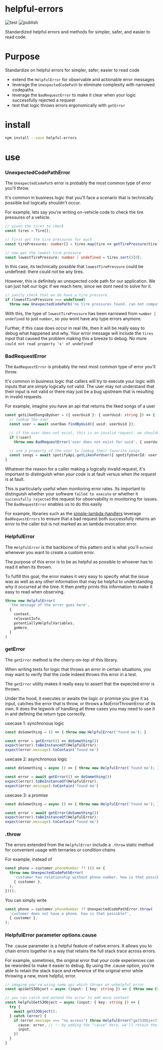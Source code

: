 # helpful-errors

![test](https://github.com/ehmpathy/helpful-errors/workflows/test/badge.svg)
![publish](https://github.com/ehmpathy/helpful-errors/workflows/publish/badge.svg)

Standardized helpful errors and methods for simpler, safer, and easier to read code.

# Purpose

Standardize on helpful errors for simpler, safer, easier to read code
- extend the `HelpfulError` for observable and actionable error messages
- leverage the `UnexpectedCodePath` to eliminate complexity with narrowed codepaths
- leverage the `BadRequestError` to make it clear when your logic successfully rejected a request
- test that logic throws errors ergonomically with `getError`

# install

```sh
npm install --save helpful-errors
```

# use

### UnexpectedCodePathError

The `UnexpectedCodePath` error is probably the most common type of error you'll throw.

It's common in business logic that you'll face a scenario that is technically possible but logically shouldn't occur.

For example, lets say you're writing on-vehicle code to check the tire pressures of a vehicle.

```ts
// given the tires to check
const tires = Tire[];

// first get the tire pressures for each
const tirePressures: number[] = tires.map(tire => getTirePressure(tire));

// now get the lowest tire pressure
const lowestTirePressure: number | undefined = tires.sort()[0];
```

In this case, its technically possible that `lowestTirePressure` could be undefined: there could not be any tires.

However, this is definitely an unexpected code path for our application. We can just halt our logic if we reach here, since we dont need to solve for it.

```ts
// sanity check that we do have a tire pressure
if (lowestTirePressure === undefined)
  throw new UnexpectedCodePath('no tire pressures found. can not compute lowest tire pressure', { tires });
```

With this, the type of `lowestTirePressure` has been narrowed from `number | undefined` to just `number`, so you wont have any type errors anymore.

Further, if this case does occur in real life, then it will be really easy to debug what happened and why. Your error message will include the `tires` input that caused the problem making this a breeze to debug. No more `could not read property 'x' of undefined`!

### BadRequestError

The `BadRequestError` is probably the next most common type of error you'll throw.

It's common in business logic that callers will try to execute your logic with inputs that are simply logically not valid. The user may not understand that their input is not valid or there may just be a bug upstream that is resulting in invalid requests.

For example, imagine you have an api that returns the liked songs of a user
```ts
const getLikedSongsByUser = ({ userUuid }: { userUuid: string }) => {
  // lookup the user
  const user = await userDao.findByUuid({ uuid: userUuid });

  // if the user does not exist, this is an invalid request. we shouldn't be asked to lookup songs for fake users
  if (!user)
    throw new BadRequestError('user does not exist for uuid', { userUuid });

  // use a property of the user to lookup their favorite songs
  const songs = await spotifyApi.getLikesForUser({ spotifyUserId: user.spotifyUserId });
}
```

Whatever the reason for a caller making a logically invalid request, it's important to distinguish when *your code* is at fault versus when *the request* is at fault.

This is particularly useful when monitoring error rates. Its important to distinguish whether your software `failed to execute` or whether it `successfully rejected` the request for observability in monitoring for issues. The `BadRequestError` enables us to do this easily

For example, libraries such as the [simple-lambda-handlers](https://github.com/ehmpathy/simple-lambda-handlers) leverage `BadRequestErrors` to ensure that a bad request both successfully returns an error to the caller but is not marked as an lambda invocation error.

### HelpfulError

The `HelpfulError` is the backbone of this pattern and is what you'll `extend` whenever you want to create a custom error.

The purpose of this error is to be as helpful as possible to whoever has to read it when its thrown.

To fulfill this goal, the error makes it very easy to specify what the issue was as well as any other information that may be helpful to understanding why it occurred at the time. It then pretty prints this information to make it easy to read when observing.

```ts
throw new HelpfulError(
  'the message of the error goes here',
  {
    context,
    relevantInfo,
    potentiallyHelpfulVariables,
    goHere,
  }
)
```

### getError

The `getError` method is the cherry-on-top of this library.

When writing tests for logic that throws an error in certain situations, you may want to verify that the code indeed throws this error in a test.

The `getError` utility makes it really easy to assert that the expected error is thrown.

Under the hood, it executes or awaits the logic or promise you give it as input, catches the error that is throw, or throws a NoErrorThrownError of its own. It does the legwork of handling all three cases you may need to use it in and defining the return type correctly.

usecase 1: synchronous logic
```ts
const doSomething = () => { throw new HelpfulError('found me'); }

const error = getError(() => doSomething())
expect(error).toBeInstanceOf(HelpfulError);
expect(error.message).toContain('found me')
```

usecase 2: asynchronous logic
```ts
const doSomething = async () => { throw new HelpfulError('found me'); }

const error = await getError(() => doSomething())
expect(error).toBeInstanceOf(HelpfulError);
expect(error.message).toContain('found me')
```

usecase 3: a promise
```ts
const doSomething = async () => { throw new HelpfulError('found me'); }

const error = await getError(doSomething())
expect(error).toBeInstanceOf(HelpfulError);
expect(error.message).toContain('found me')
```

### .throw

The errors extended from the `HelpfulError` include a `.throw` static method for convenient usage with ternaries or condition chains

For example, instead of
```ts
const phone = customer.phoneNumber ?? (() => {
  throw new UnexpectedCodePathError(
    'customer has relationship without phone number. how is that possible?',
    { customer },
  );
})();
```

You can simply write
```ts
const phone = customer.phoneNumber ?? UnexpectedCodePathError.throw(
  'customer does not have a phone. how is that possible?',
  { customer },
);
```

### HelpfulError parameter options.cause

The .cause parameter is a helpful feature of native errors. It allows you to chain errors together in a way that retains the full stack trace across errors.

For example, sometimes, the original error that your code experiences can be reworded to make it easier to debug. By using the .cause option, you're able to retain the stack trace and reference of the original error while throwing a new, more helpful, error.

```ts
// imagine you're using some api which throws an unhelpful error
const apiGetS3Object = async (input: { key: string }) => { throw new Error("no access") }

// you can catch and extend the error to add more context
const helpfulGetS3Object = async (input: { key: string }) => {
  try {
    await getS3Object();
  } catch (error) {
    if (error.message === "no access") throw HelpfulError("getS3Object.error: could not get object", {
      cause: error, // !: by adding the "cause" here, we'll retain the stack trace of the original error
      input,
    })
  }
}
```
